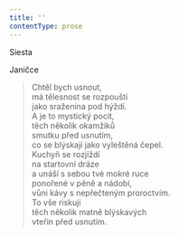 ```yaml
---
title: ''
contentType: prose
---
```


Siesta

Janičce

> Chtěl bych usnout,  
> má tělesnost se rozpouští  
> jako sraženina pod hýždí.  
> A je to mystický pocit,  
> těch několik okamžiků  
> smutku před usnutím,  
> co se blýskají jako vyleštěná čepel.  
> Kuchyň se rozjíždí  
> na startovní dráze  
> a unáší s sebou tvé mokré ruce  
> ponořené v pěně a nádobí,  
> vůni kávy s nepřečteným proroctvím.  
> To vše riskuji  
> těch několik matně blýskavých  
> vteřin před usnutím.
